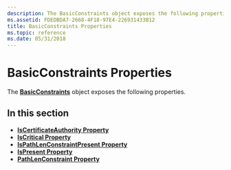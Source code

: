 ```yaml
---
description: The BasicConstraints object exposes the following properties.
ms.assetid: FDEDBDA7-2668-4F18-97E4-226931433B12
title: BasicConstraints Properties
ms.topic: reference
ms.date: 05/31/2018
---
```


# BasicConstraints Properties

The [**BasicConstraints**](basicconstraints.md) object exposes the following properties.

## In this section

-   [**IsCertificateAuthority Property**](basicconstraints-iscertificateauthority.md)
-   [**IsCritical Property**](basicconstraints-iscritical.md)
-   [**IsPathLenConstraintPresent Property**](basicconstraints-ispathlenconstraintpresent.md)
-   [**IsPresent Property**](basicconstraints-ispresent.md)
-   [**PathLenConstraint Property**](basicconstraints-pathlenconstraint.md)

 

 



